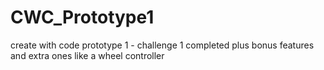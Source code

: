 # CWC_Prototype1
 create with code prototype 1 - challenge 1 completed plus bonus features and extra ones like a wheel controller
